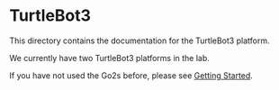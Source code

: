 # TurtleBot3

This directory contains the documentation for the TurtleBot3 platform.

We currently have two TurtleBot3 platforms in the lab.

If you have not used the Go2s before, please see [Getting Started](getting_started.md).
